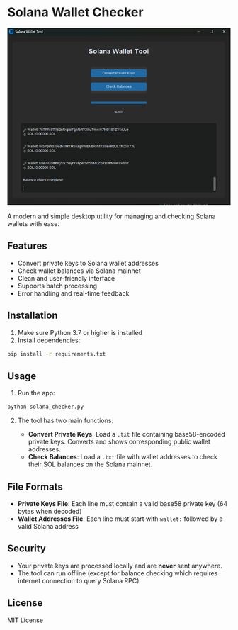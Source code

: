 
# Solana Wallet Checker
![Screenshot](screenshot.png)

A modern and simple desktop utility for managing and checking Solana wallets with ease.

## Features

* Convert private keys to Solana wallet addresses
* Check wallet balances via Solana mainnet
* Clean and user-friendly interface
* Supports batch processing
* Error handling and real-time feedback

## Installation

1. Make sure Python 3.7 or higher is installed
2. Install dependencies:

```bash
pip install -r requirements.txt
```

## Usage

1. Run the app:

```bash
python solana_checker.py
```

2. The tool has two main functions:

   * **Convert Private Keys**: Load a `.txt` file containing base58-encoded private keys. Converts and shows corresponding public wallet addresses.
   * **Check Balances**: Load a `.txt` file with wallet addresses to check their SOL balances on the Solana mainnet.

## File Formats

* **Private Keys File**: Each line must contain a valid base58 private key (64 bytes when decoded)
* **Wallet Addresses File**: Each line must start with `wallet:` followed by a valid Solana address

## Security

* Your private keys are processed locally and are **never** sent anywhere.
* The tool can run offline (except for balance checking which requires internet connection to query Solana RPC).

## License

MIT License


